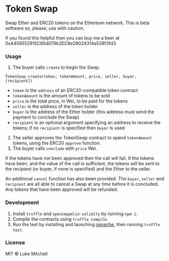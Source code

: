 # Token Swap

Swap Ether and ERC20 tokens on the Ethereum network. This is beta software so, please, use with caution. 

If you found this helpful then you can buy me a beer at 0xA459552915C85d079b2EC8e28024314a538f3fd3.

### Usage

1. The buyer calls `create` to begin the Swap.

```
TokenSwap.create(token, tokenAmount, price, seller, buyer, [recipient])
```

* `token` is the `address` of an ERC20-compatible token contract
* `tokenAmount` is the amount of tokens to be sold
* `price` is the total price, in Wei, to be paid for the tokens
* `seller` is the address of the token holder
* `buyer` is the address of the Ether holder (this address must send the payment to conclude the Swap)
* `recipient` is an optional argument specifying an address to receive the tokens; if no `recipient` is specified then `buyer` is used

2. The seller approves the TokenSwap contract to spend `tokenAmount` tokens, using the ERC20 `approve` function.
3. The buyer calls `conclude` with `price` Wei.

If the tokens have not been approved then the call will fail. If the tokens have been, and the value of the call is sufficient, the tokens will be sent to the recipient (or buyer, if none is specified) and the Ether to the seller.

An additional `cancel` function has also been provided. The `buyer`, `seller` and `recipient` are all able to cancel a Swap at any time before it is concluded. Any tokens that have been approved will be refunded.

### Development

1. Install `truffle` and `openzeppelin-solidity` by running `npm i`.
2. Compile the contracts using `truffle compile`.
3. Run the test by installing and launching [ganache](http://truffleframework.com/ganache/), then running `truffle test`.

### License

MIT © Luke Mitchell
